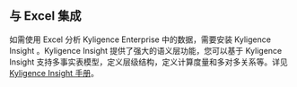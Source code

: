 ## 与 Excel 集成

如需使用 Excel 分析 Kyligence Enterprise 中的数据，需要安装 Kyligence Insight 。Kyligence Insight 提供了强大的语义层功能，您可以基于 Kyligence Insight 支持多事实表模型，定义层级结构，定义计算度量和多对多关系等。详见[Kyligence Insight 手册](https://docs.kyligence.io/books/insight/v1.0/zh-cn/integration/excel_integration.cn.html)。

